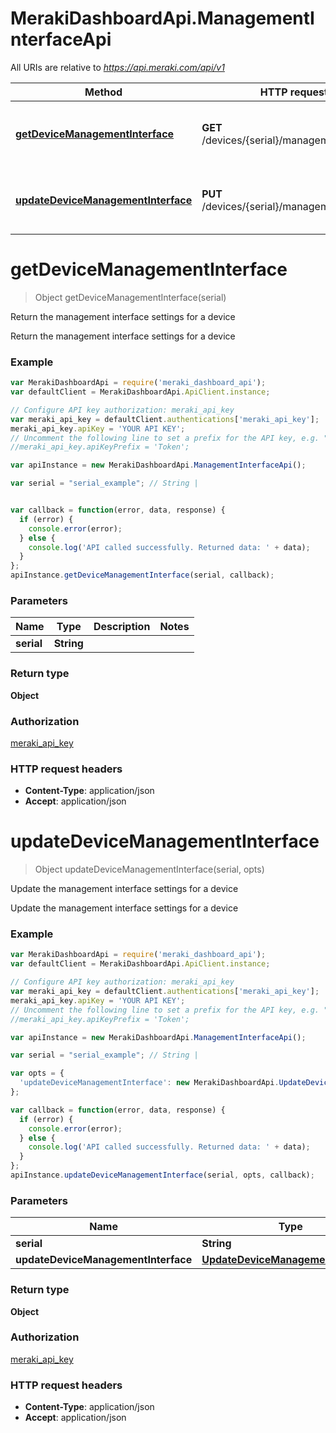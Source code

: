 # MerakiDashboardApi.ManagementInterfaceApi

All URIs are relative to *https://api.meraki.com/api/v1*

Method | HTTP request | Description
------------- | ------------- | -------------
[**getDeviceManagementInterface**](ManagementInterfaceApi.md#getDeviceManagementInterface) | **GET** /devices/{serial}/managementInterface | Return the management interface settings for a device
[**updateDeviceManagementInterface**](ManagementInterfaceApi.md#updateDeviceManagementInterface) | **PUT** /devices/{serial}/managementInterface | Update the management interface settings for a device


<a name="getDeviceManagementInterface"></a>
# **getDeviceManagementInterface**
> Object getDeviceManagementInterface(serial)

Return the management interface settings for a device

Return the management interface settings for a device

### Example
```javascript
var MerakiDashboardApi = require('meraki_dashboard_api');
var defaultClient = MerakiDashboardApi.ApiClient.instance;

// Configure API key authorization: meraki_api_key
var meraki_api_key = defaultClient.authentications['meraki_api_key'];
meraki_api_key.apiKey = 'YOUR API KEY';
// Uncomment the following line to set a prefix for the API key, e.g. "Token" (defaults to null)
//meraki_api_key.apiKeyPrefix = 'Token';

var apiInstance = new MerakiDashboardApi.ManagementInterfaceApi();

var serial = "serial_example"; // String | 


var callback = function(error, data, response) {
  if (error) {
    console.error(error);
  } else {
    console.log('API called successfully. Returned data: ' + data);
  }
};
apiInstance.getDeviceManagementInterface(serial, callback);
```

### Parameters

Name | Type | Description  | Notes
------------- | ------------- | ------------- | -------------
 **serial** | **String**|  | 

### Return type

**Object**

### Authorization

[meraki_api_key](../README.md#meraki_api_key)

### HTTP request headers

 - **Content-Type**: application/json
 - **Accept**: application/json

<a name="updateDeviceManagementInterface"></a>
# **updateDeviceManagementInterface**
> Object updateDeviceManagementInterface(serial, opts)

Update the management interface settings for a device

Update the management interface settings for a device

### Example
```javascript
var MerakiDashboardApi = require('meraki_dashboard_api');
var defaultClient = MerakiDashboardApi.ApiClient.instance;

// Configure API key authorization: meraki_api_key
var meraki_api_key = defaultClient.authentications['meraki_api_key'];
meraki_api_key.apiKey = 'YOUR API KEY';
// Uncomment the following line to set a prefix for the API key, e.g. "Token" (defaults to null)
//meraki_api_key.apiKeyPrefix = 'Token';

var apiInstance = new MerakiDashboardApi.ManagementInterfaceApi();

var serial = "serial_example"; // String | 

var opts = { 
  'updateDeviceManagementInterface': new MerakiDashboardApi.UpdateDeviceManagementInterface() // UpdateDeviceManagementInterface | 
};

var callback = function(error, data, response) {
  if (error) {
    console.error(error);
  } else {
    console.log('API called successfully. Returned data: ' + data);
  }
};
apiInstance.updateDeviceManagementInterface(serial, opts, callback);
```

### Parameters

Name | Type | Description  | Notes
------------- | ------------- | ------------- | -------------
 **serial** | **String**|  | 
 **updateDeviceManagementInterface** | [**UpdateDeviceManagementInterface**](UpdateDeviceManagementInterface.md)|  | [optional] 

### Return type

**Object**

### Authorization

[meraki_api_key](../README.md#meraki_api_key)

### HTTP request headers

 - **Content-Type**: application/json
 - **Accept**: application/json

